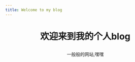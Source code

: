 ```yaml
---
title: Welcome to my blog
---
```


# <p align="center">欢迎来到我的个人blog</p>
<p align = "center" >一般般的网站,嘿嘿</p>
